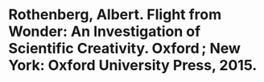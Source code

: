 # Rothenberg, Albert. Flight from Wonder: An Investigation of Scientific Creativity. Oxford ; New York: Oxford University Press, 2015.